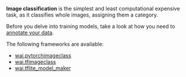 **Image classification** is the simplest and least computational expensive task, as it classifies whole images,
assigning them a category.

Before you delve into training models, take a look at how you need to [annotate your data](annotate.md).

The following frameworks are available:

* [wai.pytorchimageclass](wai.pytorchimageclass.md)
* [wai.tfimageclass](wai.tfimageclass.md)
* [wai.tflite_model_maker](wai.tflite_model_maker.md)
